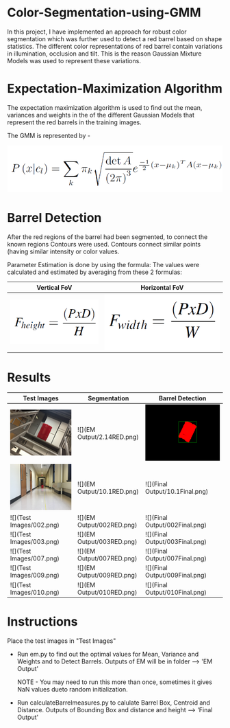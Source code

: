 Color-Segmentation-using-GMM
============================

In this project, I have implemented an approach for robust color segmentation which was further used to detect a red barrel based on shape statistics. The different color representations of red barrel contain variations in illumination, occlusion and tilt. This is the reason Gaussian Mixture Models was used to represent these variations.

# Expectation-Maximization Algorithm
The expectation maximization algorithm is used to find out the mean, variances and weights in the of the different Gaussian Models that represent the red barrels in the training images.

The GMM is represented by -

![](images/formula.png)

# Barrel Detection
After the red regions of the barrel had been segmented, to connect the known regions Contours were used. Contours connect similar points (having similar intensity or color values.

Parameter Estimation is done by using the formula: The values were calculated and estimated by averaging from these 2 formulas:

| Vertical FoV | Horizontal FoV |
| ----------- | ----------- |
| ![](images/fov1.png) | ![](images/fov2.png) |

# Results

| Test Images | Segmentation | Barrel Detection |
| ----------- | ----------- | ----------- |
| ![](2018Proj1_train/2.14.png) | ![](EM Output/2.14RED.png) | ![](Final%20Output/2.14Final.png) 
| ![](2018Proj1_train/10.1.png) | ![](EM Output/10.1RED.png) | ![](Final Output/10.1Final.png) 
| ![](Test Images/002.png) | ![](EM Output/002RED.png) | ![](Final Output/002Final.png) 
| ![](Test Images/003.png) | ![](EM Output/003RED.png) | ![](Final Output/003Final.png)
| ![](Test Images/007.png) | ![](EM Output/007RED.png) | ![](Final Output/007Final.png)  
| ![](Test Images/009.png) | ![](EM Output/009RED.png) | ![](Final Output/009Final.png)
| ![](Test Images/010.png) | ![](EM Output/010RED.png) | ![](Final Output/010Final.png) 

# Instructions
Place the test images in "Test Images"

* Run em.py to find out the optimal values for Mean, Variance and Weights and to Detect Barrels. 
	Outputs of EM will be in folder --> 'EM Output' 

	NOTE - You may need to run this more than once, sometimes it gives NaN values dueto random initialization.

* Run calculateBarrelmeasures.py to calulate Barrel Box, Centroid and Distance. 
	Outputs of Bounding Box and distance and height --> 'Final Output'
